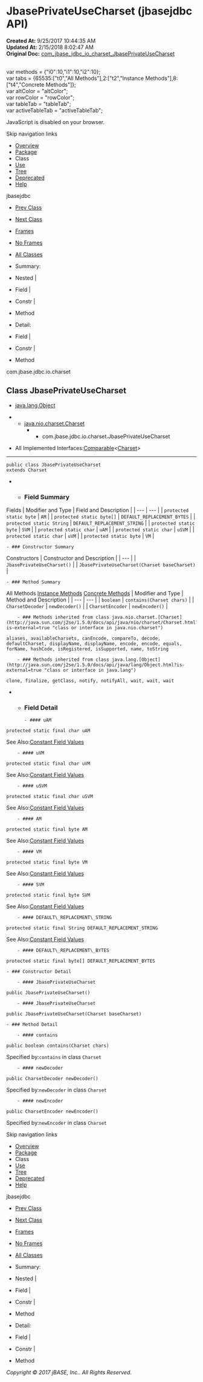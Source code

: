 # JbasePrivateUseCharset (jbasejdbc   API)

**Created At:** 9/25/2017 10:44:35 AM  
**Updated At:** 2/15/2018 8:02:47 AM  
**Original Doc:** [com_jbase_jdbc_io_charset_JbasePrivateUseCharset](https://docs.jbase.com/39233-charset/com_jbase_jdbc_io_charset_JbasePrivateUseCharset)  

<!--<br>    try {<br>        if (location.href.indexOf('is-external=true') == -1) {<br>            parent.document.title="JbasePrivateUseCharset (jbasejdbc   API)";<br>        }<br>    }<br>    catch(err) {<br>    }<br>//--><br>var methods = {"i0":10,"i1":10,"i2":10};<br>var tabs = {65535:["t0","All Methods"],2:["t2","Instance Methods"],8:["t4","Concrete Methods"]};<br>var altColor = "altColor";<br>var rowColor = "rowColor";<br>var tableTab = "tableTab";<br>var activeTableTab = "activeTableTab";
JavaScript is disabled on your browser.

Skip navigation links

- [Overview](../../../../../overview-summary.html)
- [Package](./../com.jbase.jdbc.io.charset-%28jbasejdbc---api%29)
- Class
- [Use](./../class-use/uses-of-class-com.jbase.jdbc.io.charset.jbaseprivateusecharset-%28jbasejdbc---api%29)
- [Tree](./../com.jbase.jdbc.io.charset-class-hierarchy-%28jbasejdbc---api%29)
- [Deprecated](../../../../../deprecated-list.html)
- [Help](../../../../../help-doc.html)


jbasejdbc <br>

- [Prev Class](./../jbasecharsetencoder-%28jbasejdbc---api%29 "class in com.jbase.jdbc.io.charset")
- [Next Class](./../jbaseprivateusecharsetdecoder-%28jbasejdbc---api%29 "class in com.jbase.jdbc.io.charset")


- [Frames](./.)
- [No Frames](./.)


- [All Classes](../../../../../allclasses-noframe.html)


<!--<br>  allClassesLink = document.getElementById("allclasses\_navbar\_top");<br>  if(window==top) {<br>    allClassesLink.style.display = "block";<br>  }<br>  else {<br>    allClassesLink.style.display = "none";<br>  }<br>  //-->

- Summary:
- Nested |
- Field |
- Constr |
- Method


- Detail:
- Field |
- Constr |
- Method

com.jbase.jdbc.io.charset

## Class JbasePrivateUseCharset

- [java.lang.Object](http://java.sun.com/j2se/1.5.0/docs/api/java/lang/Object.html?is-external=true "class or interface in java.lang")
- - [java.nio.charset.Charset](http://java.sun.com/j2se/1.5.0/docs/api/java/nio/charset/Charset.html?is-external=true "class or interface in java.nio.charset")
    - - com.jbase.jdbc.io.charset.JbasePrivateUseCharset


- All Implemented Interfaces:[Comparable](http://java.sun.com/j2se/1.5.0/docs/api/java/lang/Comparable.html?is-external=true "class or interface in java.lang")&lt;[Charset](http://java.sun.com/j2se/1.5.0/docs/api/java/nio/charset/Charset.html?is-external=true "class or interface in java.nio.charset")&gt;
* * *


```
public class JbasePrivateUseCharset
extends Charset
```

- - ### Field Summary


Fields | Modifier and Type | Field and Description |
| --- | --- |
| `protected static byte` | `AM`  |
| `protected static byte[]` | `DEFAULT_REPLACEMENT_BYTES`  |
| `protected static String` | `DEFAULT_REPLACEMENT_STRING`  |
| `protected static byte` | `SVM`  |
| `protected static char` | `uAM`  |
| `protected static char` | `uSVM`  |
| `protected static char` | `uVM`  |
| `protected static byte` | `VM`  |


    - ### Constructor Summary


Constructors | Constructor and Description |
| --- |
| `JbasePrivateUseCharset()`  |
| `JbasePrivateUseCharset(Charset baseCharset)`  |


    - ### Method Summary


All Methods [Instance Methods](javascript:show%282%29;) [Concrete Methods](javascript:show%288%29;) | Modifier and Type | Method and Description |
| --- | --- |
| `boolean` | `contains(Charset chars)`  |
| `CharsetDecoder` | `newDecoder()`  |
| `CharsetEncoder` | `newEncoder()`  |


        - ### Methods inherited from class java.nio.charset.[Charset](http://java.sun.com/j2se/1.5.0/docs/api/java/nio/charset/Charset.html?is-external=true "class or interface in java.nio.charset")
`aliases, availableCharsets, canEncode, compareTo, decode, defaultCharset, displayName, displayName, encode, encode, equals, forName, hashCode, isRegistered, isSupported, name, toString`


        - ### Methods inherited from class java.lang.[Object](http://java.sun.com/j2se/1.5.0/docs/api/java/lang/Object.html?is-external=true "class or interface in java.lang")
`clone, finalize, getClass, notify, notifyAll, wait, wait, wait`

- - ### Field Detail

        - #### uAM

```
protected static final char uAM
```
See Also:[Constant Field Values](../../../../../constant-values.html#com.jbase.jdbc.io.charset.JbasePrivateUseCharset.uAM)


        - #### uVM

```
protected static final char uVM
```
See Also:[Constant Field Values](../../../../../constant-values.html#com.jbase.jdbc.io.charset.JbasePrivateUseCharset.uVM)


        - #### uSVM

```
protected static final char uSVM
```
See Also:[Constant Field Values](../../../../../constant-values.html#com.jbase.jdbc.io.charset.JbasePrivateUseCharset.uSVM)


        - #### AM

```
protected static final byte AM
```
See Also:[Constant Field Values](../../../../../constant-values.html#com.jbase.jdbc.io.charset.JbasePrivateUseCharset.AM)


        - #### VM

```
protected static final byte VM
```
See Also:[Constant Field Values](../../../../../constant-values.html#com.jbase.jdbc.io.charset.JbasePrivateUseCharset.VM)


        - #### SVM

```
protected static final byte SVM
```
See Also:[Constant Field Values](../../../../../constant-values.html#com.jbase.jdbc.io.charset.JbasePrivateUseCharset.SVM)


        - #### DEFAULT\_REPLACEMENT\_STRING

```
protected static final String DEFAULT_REPLACEMENT_STRING
```
See Also:[Constant Field Values](../../../../../constant-values.html#com.jbase.jdbc.io.charset.JbasePrivateUseCharset.DEFAULT_REPLACEMENT_STRING)


        - #### DEFAULT\_REPLACEMENT\_BYTES

```
protected static final byte[] DEFAULT_REPLACEMENT_BYTES
```


    - ### Constructor Detail

        - #### JbasePrivateUseCharset

```
public JbasePrivateUseCharset()
```


        - #### JbasePrivateUseCharset

```
public JbasePrivateUseCharset(Charset baseCharset)
```


    - ### Method Detail

        - #### contains

```
public boolean contains(Charset chars)
```
Specified by:`contains` in class `Charset`


        - #### newDecoder

```
public CharsetDecoder newDecoder()
```
Specified by:`newDecoder` in class `Charset`


        - #### newEncoder

```
public CharsetEncoder newEncoder()
```
Specified by:`newEncoder` in class `Charset`

Skip navigation links

- [Overview](../../../../../overview-summary.html)
- [Package](./../com.jbase.jdbc.io.charset-%28jbasejdbc---api%29)
- Class
- [Use](./../class-use/uses-of-class-com.jbase.jdbc.io.charset.jbaseprivateusecharset-%28jbasejdbc---api%29)
- [Tree](./../com.jbase.jdbc.io.charset-class-hierarchy-%28jbasejdbc---api%29)
- [Deprecated](../../../../../deprecated-list.html)
- [Help](../../../../../help-doc.html)


jbasejdbc <br>

- [Prev Class](./../jbasecharsetencoder-%28jbasejdbc---api%29 "class in com.jbase.jdbc.io.charset")
- [Next Class](./../jbaseprivateusecharsetdecoder-%28jbasejdbc---api%29 "class in com.jbase.jdbc.io.charset")


- [Frames](./.)
- [No Frames](./.)


- [All Classes](../../../../../allclasses-noframe.html)


<!--<br>  allClassesLink = document.getElementById("allclasses\_navbar\_bottom");<br>  if(window==top) {<br>    allClassesLink.style.display = "block";<br>  }<br>  else {<br>    allClassesLink.style.display = "none";<br>  }<br>  //-->

- Summary:
- Nested |
- Field |
- Constr |
- Method


- Detail:
- Field |
- Constr |
- Method

*Copyright © 2017 jBASE, Inc.. All Rights Reserved.*
